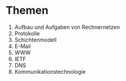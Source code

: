 # Themen

1. Aufbau und Aufgaben von Rechnernetzen
2. Protokolle
3. Schichtenmodell
4. E-Mail
5. WWW
6. IETF
7. DNS
8. Kommunikationstechnologie